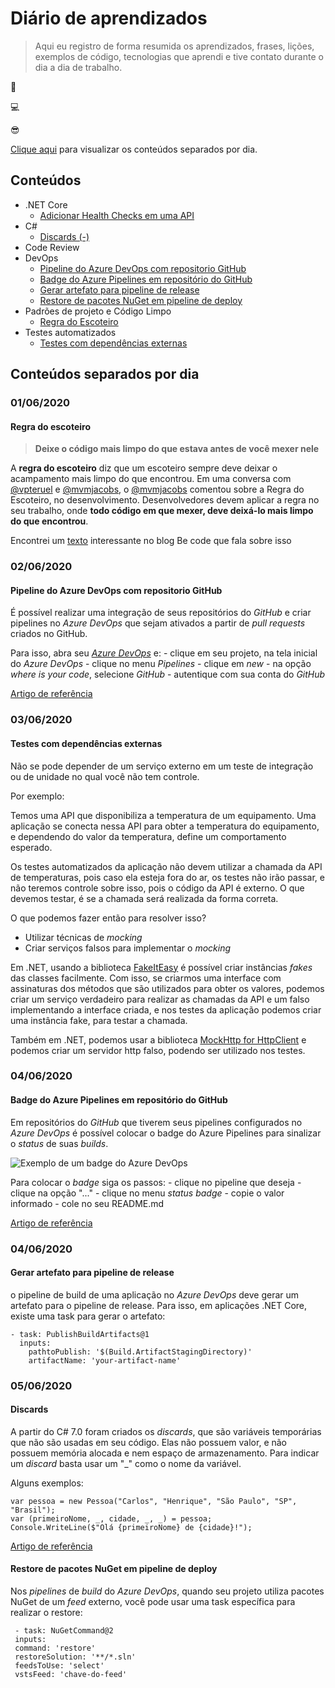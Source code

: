 
# Diário de aprendizados 

> Aqui eu registro de forma resumida os aprendizados, frases, lições, exemplos de código, tecnologias que aprendi e tive contato durante o dia a dia de trabalho.

📖

💻

😎

[Clique aqui](#conteúdos-separados-por-dia) para visualizar os conteúdos separados por dia.

## Conteúdos

- .NET Core
    - [Adicionar Health Checks em uma API](#adicionar-health-checks-em-uma-api)
- C#
    - [Discards (-)](#discards)
- Code Review
- DevOps
    - [Pipeline do Azure DevOps com repositorio GitHub](#pipeline-do-azure-devops-com-repositorio-github)
    - [Badge do Azure Pipelines em repositório do GitHub](#badge-do-azure-pipelines-em-repositório-do-github)
    - [Gerar artefato para pipeline de release](#gerar-artefato-para-pipeline-de-release)
    - [Restore de pacotes NuGet em pipeline de deploy](#restore-de-pacotes-nuget-em-pipeline-de-deploy)
- Padrões de projeto e Código Limpo
    - [Regra do Escoteiro](#regra-do-escoteiro)
- Testes automatizados
    - [Testes com dependências externas]()

## Conteúdos separados por dia

### 01/06/2020
    
#### Regra do escoteiro

>**Deixe o código mais limpo do que estava antes de você mexer nele**

A **regra do escoteiro** diz que um escoteiro sempre deve deixar o acampamento mais limpo do que encontrou.
Em uma conversa com [@vpteruel](https://github.com/vpteruel) e [@mvmjacobs](https://github.com/mvmjacobs), o [@mvmjacobs](https://github.com/mvmjacobs) comentou sobre a Regra do Escoteiro, no desenvolvimento. Desenvolvedores devem aplicar a regra no seu trabalho, onde **todo código em que mexer, deve deixá-lo mais limpo do que encontrou**.

Encontrei um [texto](https://becode.com.br/clean-code/#:~:text=Regra%20de%20Escoteiro&text=Para%20desenvolvedores%2C%20podemos%20adaptar%20para,n%C3%A3o%20impactar%20as%20funcionalidades%20existentes.) interessante no blog Be code que fala sobre isso

### 02/06/2020

#### Pipeline do Azure DevOps com repositorio GitHub

É possível realizar uma integração de seus repositórios do _GitHub_ e criar pipelines no _Azure DevOps_ que sejam ativados a partir de _pull requests_ criados no GitHub.

Para isso, abra seu [_Azure DevOps_](https://dev.azure.com/) e:
    - clique em seu projeto, na tela inicial do _Azure DevOps_
    - clique no menu _Pipelines_
    - clique em _new_
    - na opção _where is your code_, selecione _GitHub_
    - autentique com sua conta do _GitHub_

[Artigo de referência](https://docs.microsoft.com/en-us/azure/devops/pipelines/create-first-pipeline)

### 03/06/2020

#### Testes com dependências externas

Não se pode depender de um serviço externo em um teste de integração ou de unidade no qual você não tem controle.

Por exemplo:

Temos uma API que disponibiliza a temperatura de um equipamento. Uma aplicação se conecta nessa API para obter a temperatura do equipamento, e dependendo do valor da temperatura, define um comportamento esperado.

Os testes automatizados da aplicação não devem utilizar a chamada da API de temperaturas, pois caso ela esteja fora do ar, os testes não irão passar, e não teremos controle sobre isso, pois o código da API é externo. O que devemos testar, é se a chamada será realizada da forma correta.

O que podemos fazer então para resolver isso?

- Utilizar técnicas de _mocking_
- Criar serviços falsos para implementar o _mocking_

Em .NET, usando a biblioteca [FakeItEasy](https://fakeiteasy.github.io/) é possível criar instâncias _fakes_ das classes facilmente.
Com isso, se criarmos uma interface com assinaturas dos métodos que são utilizados para obter os valores, podemos criar um serviço verdadeiro para realizar as chamadas da API e um falso implementando a interface criada, e nos testes da aplicação podemos criar uma instância fake, para testar a chamada.

Também em .NET, podemos usar a biblioteca [MockHttp for HttpClient](https://github.com/richardszalay/mockhttp) e podemos criar um servidor http falso, podendo ser utilizado nos testes.

### 04/06/2020

#### Badge do Azure Pipelines em repositório do GitHub

Em repositórios do _GitHub_ que tiverem seus pipelines configurados no _Azure DevOps_ é possível colocar o badge do Azure Pipelines para sinalizar o _status_ de suas _builds_.

![Exemplo de um badge do Azure DevOps](https://docs.microsoft.com/en-us/azure/devops/pipelines/media/azure-pipelines-succeeded.png?view=azure-devops)

Para colocar o _badge_ siga os passos:
    - clique no pipeline que deseja
    - clique na opção "..."
    - clique no menu _status badge_
    - copie o valor informado
    - cole no seu README.md

[Artigo de referência](https://docs.microsoft.com/en-us/azure/devops/pipelines/media/azure-pipelines-succeeded.png?view=azure-devops)

### 04/06/2020

#### Gerar artefato para pipeline de release

o pipeline de build de uma aplicação no _Azure DevOps_ deve gerar um artefato para o pipeline de release.
Para isso, em aplicações .NET Core, existe uma task para gerar o artefato:

```
- task: PublishBuildArtifacts@1
  inputs:
    pathtoPublish: '$(Build.ArtifactStagingDirectory)' 
    artifactName: 'your-artifact-name'
```


### 05/06/2020

#### Discards

A partir do C# 7.0 foram criados os _discards_, que são variáveis temporárias que não são usadas em seu código.
Elas não possuem valor, e não possuem memória alocada e nem espaço de armazenamento.
Para indicar um _discard_ basta usar um "_" como o nome da variável.

Alguns exemplos:

```
var pessoa = new Pessoa("Carlos", "Henrique", "São Paulo", "SP", "Brasil");
var (primeiroNome, _, cidade, _, _) = pessoa;
Console.WriteLine($"Olá {primeiroNome} de {cidade}!");
```

[Artigo de referência](https://docs.microsoft.com/en-us/dotnet/csharp/discards)


#### Restore de pacotes NuGet em pipeline de deploy

Nos _pipelines_ de _build_ do _Azure DevOps_, quando seu projeto utiliza pacotes NuGet de um _feed_ externo, você pode usar uma task específica para realizar o restore:

```
 - task: NuGetCommand@2
 inputs:
 command: 'restore'
 restoreSolution: '**/*.sln'
 feedsToUse: 'select'
 vstsFeed: 'chave-do-feed'
```